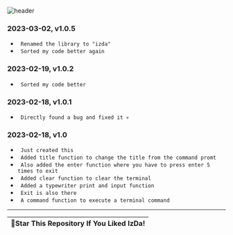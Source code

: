 ![header](https://capsule-render.vercel.app/api?type=waving&color=00ffff&text=IzDa&fontColor=FFF&fontSize=90&animation=fadeIn&fontAlignY=38&desc=Changelog&descAlignY=51&descAlign=55&height=300&section=header)

### 2023-03-02, v1.0.5
* ` Renamed the library to "izda"`
* ` Sorted my code better again`

### 2023-02-19, v1.0.2
* ` Sorted my code better`

### 2023-02-18, v1.0.1
* ` Directly found a bug and fixed it 💀`

### 2023-02-18, v1.0
* ` Just created this`
* ` Added title function to change the title from the command promt`
* ` Also added the enter function where you have to press enter
5 times to exit`
* ` Added clear function to clear the terminal`
* ` Added a typewriter print and input function`
* ` Exit is also there`
* ` A command function to execute a terminal command`

---

| 🌟Star This Repository If You Liked IzDa!|
|-------------------------------------------------|
